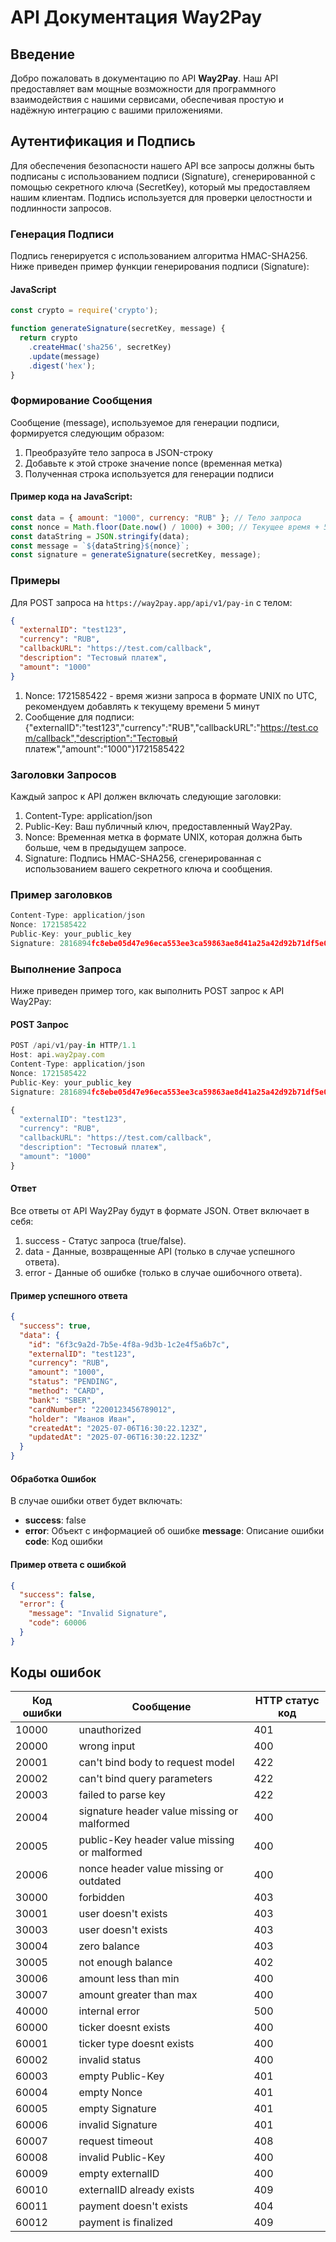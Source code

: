 # API Документация Way2Pay

## Введение


Добро пожаловать в документацию по API **Way2Pay**. Наш API предоставляет вам мощные возможности для программного взаимодействия с нашими сервисами, обеспечивая простую и надёжную интеграцию с вашими приложениями.

## Аутентификация и Подпись

Для обеспечения безопасности нашего API все запросы должны быть подписаны с использованием подписи (Signature), сгенерированной с помощью секретного ключа (SecretKey), который мы предоставляем нашим клиентам. Подпись используется для проверки целостности и подлинности запросов.

### Генерация Подписи

Подпись генерируется с использованием алгоритма HMAC-SHA256. Ниже приведен пример функции генерирования подписи (Signature):

#### JavaScript
```javascript
const crypto = require('crypto');

function generateSignature(secretKey, message) {
  return crypto
    .createHmac('sha256', secretKey)
    .update(message)
    .digest('hex');
}
```

### Формирование Сообщения

Сообщение (message), используемое для генерации подписи, формируется следующим образом:

1. Преобразуйте тело запроса в JSON-строку
2. Добавьте к этой строке значение nonce (временная метка)
3. Полученная строка используется для генерации подписи

#### Пример кода на JavaScript:
```javascript
const data = { amount: "1000", currency: "RUB" }; // Тело запроса
const nonce = Math.floor(Date.now() / 1000) + 300; // Текущее время + 5 минут
const dataString = JSON.stringify(data);
const message = `${dataString}${nonce}`;
const signature = generateSignature(secretKey, message);
```


### Примеры

Для POST запроса на `https://way2pay.app/api/v1/pay-in` с телом:
```json
{
  "externalID": "test123",
  "currency": "RUB",
  "callbackURL": "https://test.com/callback",
  "description": "Тестовый платеж",
  "amount": "1000"
}
```

1. Nonce: 1721585422 - время жизни запроса в формате UNIX по UTC, рекомендуем добавлять к текущему времени 5 минут
2. Сообщение для подписи: {"externalID":"test123","currency":"RUB","callbackURL":"https://test.com/callback","description":"Тестовый платеж","amount":"1000"}1721585422

### Заголовки Запросов

Каждый запрос к API должен включать следующие заголовки:

1. Content-Type: application/json
2. Public-Key: Ваш публичный ключ, предоставленный Way2Pay.
3. Nonce: Временная метка в формате UNIX, которая должна быть больше, чем в предыдущем запросе.
4. Signature: Подпись HMAC-SHA256, сгенерированная с использованием вашего секретного ключа и сообщения.

### Пример заголовков
```javascript
Content-Type: application/json
Nonce: 1721585422
Public-Key: your_public_key
Signature: 2816894fc8ebe05d47e96eca553ee3ca59863ae8d41a25a42d92b71df5e0e95b
```

### Выполнение Запроса

Ниже приведен пример того, как выполнить POST запрос к API Way2Pay:

#### POST Запрос
```javascript
POST /api/v1/pay-in HTTP/1.1
Host: api.way2pay.com
Content-Type: application/json
Nonce: 1721585422
Public-Key: your_public_key
Signature: 2816894fc8ebe05d47e96eca553ee3ca59863ae8d41a25a42d92b71df5e0e95b

{
  "externalID": "test123",
  "currency": "RUB",
  "callbackURL": "https://test.com/callback",
  "description": "Тестовый платеж",
  "amount": "1000"
}
```

#### Ответ

Все ответы от API Way2Pay будут в формате JSON. Ответ включает в себя:

1. success - Статус запроса (true/false).
2. data - Данные, возвращенные API (только в случае успешного ответа).
3. error - Данные об ошибке (только в случае ошибочного ответа).

#### Пример успешного ответа
```json
{
  "success": true,
  "data": {
    "id": "6f3c9a2d-7b5e-4f8a-9d3b-1c2e4f5a6b7c",
    "externalID": "test123",
    "currency": "RUB",
    "amount": "1000",
    "status": "PENDING",
    "method": "CARD",
    "bank": "SBER",
    "cardNumber": "2200123456789012",
    "holder": "Иванов Иван",
    "createdAt": "2025-07-06T16:30:22.123Z",
    "updatedAt": "2025-07-06T16:30:22.123Z"
  }
}
```

#### Обработка Ошибок

В случае ошибки ответ будет включать:

- **success**: false
- **error**: Объект с информацией об ошибке
    **message**: Описание ошибки
    **code**: Код ошибки

#### Пример ответа с ошибкой
```json
{
  "success": false,
  "error": {
    "message": "Invalid Signature",
    "code": 60006
  }
}
```

## Коды ошибок

| Код ошибки | Сообщение                               | HTTP статус код |
|------------|----------------------------------------|------------------|
| 10000      | unauthorized                           | 401              |
| 20000      | wrong input                            | 400              |
| 20001      | can't bind body to request model       | 422              |
| 20002      | can't bind query parameters            | 422              |
| 20003      | failed to parse key                    | 422              |
| 20004      | signature header value missing or malformed | 400           |
| 20005      | public-Key header value missing or malformed | 400         |
| 20006      | nonce header value missing or outdated | 400              |
| 30000      | forbidden                              | 403              |
| 30001      | user doesn't exists	                  | 403              |
| 30003      | user doesn't exists                    | 403              |
| 30004      | zero balance                           | 403              |
| 30005      | not enough balance                     | 402              |
| 30006      | amount less than min                   | 400              |
| 30007      | amount greater than max                | 400              |
| 40000      | internal error                         | 500              |
| 60000      | ticker doesnt exists                   | 400              |
| 60001      | ticker type doesnt exists              | 400              |
| 60002      | invalid status                         | 400              |
| 60003      | empty Public-Key                       | 401              |
| 60004      | empty Nonce                            | 401              |
| 60005      | empty Signature                        | 401              |
| 60006      | invalid Signature                      | 401              |
| 60007      | request timeout                        | 408              |
| 60008      | invalid Public-Key                     | 400              |
| 60009      | empty externalID                       | 400              |
| 60010      | externalID already exists              | 409              |
| 60011      | payment doesn't exists                 | 404              |
| 60012      | payment is finalized                   | 409              |

